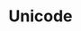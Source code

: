 ---
word: "true"

types: "word"

title: "Unicode"

categories: ['']

tags: ['Unicode']

arabic: 'النظام الموحّد لشفرات الحروف'

arexps: []

enwords: ['Unicode']

enexps: []

arlexicons: 'ن'

enlexicons: 'U'

authors: ['Ruqayya Roshdy']

translators: ['X']

citations: 'تطبيقات أساسية في المعالجة الآلية للغة العربية'

sources: 'مركز الملك عبدالله بن عبدالعزيز الدولي لخدمة اللغة العربية'

slug: ""
---